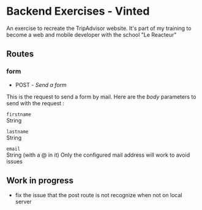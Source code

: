# Backend Exercises - Vinted

An exercise to recreate the TripAdvisor website. It's part of my training to become a web and mobile developer with the school "Le Reacteur"

## Routes

### form

- POST - _Send a form_

This is the request to send a form by mail.
Here are the _body_ parameters to send with the request :

`firstname`  
String

`lastname`  
String

`email`  
String (with a @ in it)
Only the configured mail address will work to avoid issues

## Work in progress

- fix the issue that the post route is not recognize when not on local server
